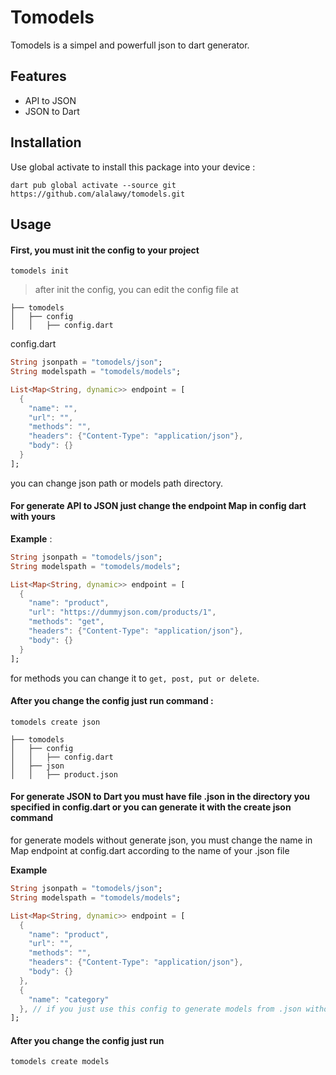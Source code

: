 # Tomodels
Tomodels is a simpel and powerfull json to dart generator.

## Features

 - API to JSON
 - JSON to Dart

## Installation

Use global activate to install this package into your device :

    dart pub global activate --source git https://github.com/alalawy/tomodels.git

## Usage

#### First, you must init the config to your project

    tomodels init

> after init the config, you can edit the config file at

```
├── tomodels
│   ├── config
│   │	├── config.dart
```

config.dart
```dart
String jsonpath = "tomodels/json";
String modelspath = "tomodels/models";

List<Map<String, dynamic>> endpoint = [
  {
    "name": "",
    "url": "",
    "methods": "",
    "headers": {"Content-Type": "application/json"},
    "body": {}
  }
];

```

you can change json path or models path directory.

#### For generate API to JSON just change the endpoint Map in config dart with yours

**Example** : 
```dart
String jsonpath = "tomodels/json";
String modelspath = "tomodels/models";

List<Map<String, dynamic>> endpoint = [
  {
    "name": "product",
    "url": "https://dummyjson.com/products/1",
    "methods": "get",
    "headers": {"Content-Type": "application/json"},
    "body": {}
  }
];

```
for methods you can change it to `get, post, put or delete`.

#### After you change the config just run command :

    tomodels create json

```
├── tomodels
│   ├── config
│   │	├── config.dart
│   ├── json
│   │	├── product.json
```

#### For generate JSON to Dart you must have file .json in the directory you specified in config.dart or you can generate it with the create json command

for generate models without generate json, you must change the name in Map endpoint at config.dart according to the name of your .json file

**Example**
```dart
String jsonpath = "tomodels/json";
String modelspath = "tomodels/models";

List<Map<String, dynamic>> endpoint = [
  {
    "name": "product",
    "url": "",
    "methods": "",
    "headers": {"Content-Type": "application/json"},
    "body": {}
  },
  {
    "name": "category"
  }, // if you just use this config to generate models from .json without fetching data, you can just type name like this without url, methods, etc
];

```

#### After you change the config just run

    tomodels create models